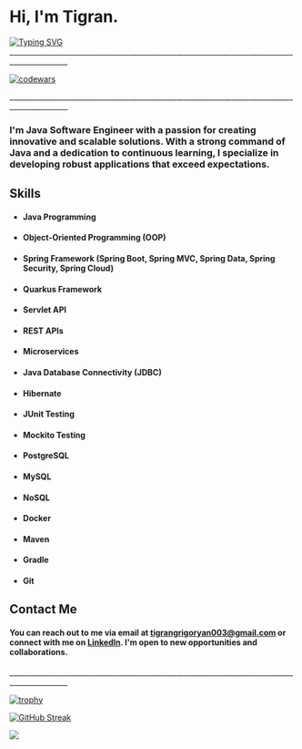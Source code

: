 ﻿# **Hi, I'm Tigran.**
 [![Typing SVG](https://readme-typing-svg.herokuapp.com?color=%2336BCF7&lines=Java+Software+Engineer)](https://git.io/typing-svg)
\_\_\_\_\_\_\_\_\_\_\_\_\_\_\_\_\_\_\_\_\_\_\_\_\_\_\_\_\_\_\_\_\_\_\_\_\_\_\_\_\_\_\_\_\_\_\_\_\_\_\_\_\_\_\_\_\_\_\_\_\_\_\_\_\_\_\_\_\_\_\_\_\_\_\_\_\_\_\_\_\_\_\_\_\_\_\_\_\_\_\_\_\_\_



[![codewars](https://www.codewars.com/users/tigrangrigorean/badges/large)](https://www.codewars.com/users/tigrangrigorean)   


\_\_\_\_\_\_\_\_\_\_\_\_\_\_\_\_\_\_\_\_\_\_\_\_\_\_\_\_\_\_\_\_\_\_\_\_\_\_\_\_\_\_\_\_\_\_\_\_\_\_\_\_\_\_\_\_\_\_\_\_\_\_\_\_\_\_\_\_\_\_\_\_\_\_\_\_\_\_\_\_\_\_\_\_\_\_\_\_\_\_\_\_\_\_


### **I'm Java Software Engineer with a passion for creating innovative and scalable solutions. With a strong command of Java and a dedication to continuous learning, I specialize in developing robust applications that exceed expectations.**

## **Skills**
- #### **Java Programming**
- #### **Object-Oriented Programming (OOP)**
- #### **Spring Framework (Spring Boot, Spring MVC, Spring Data, Spring Security, Spring Cloud)**
- #### **Quarkus Framework**
- #### **Servlet API**
- #### **REST APIs**
- #### **Microservices**
- #### **Java Database Connectivity (JDBC)**
- #### **Hibernate**
- #### **JUnit Testing**
- #### **Mockito Testing**
- #### **PostgreSQL**
- #### **MySQL**
- #### **NoSQL**
- #### **Docker**
- #### **Maven**
- #### **Gradle**
- #### **Git**

## **Contact Me**
#### **You can reach out to me via email at tigrangrigoryan003@gmail.com or connect with me on [LinkedIn](https://www.linkedin.com/in/tigrangrigorean/). I'm open to new opportunities and collaborations.**

\_\_\_\_\_\_\_\_\_\_\_\_\_\_\_\_\_\_\_\_\_\_\_\_\_\_\_\_\_\_\_\_\_\_\_\_\_\_\_\_\_\_\_\_\_\_\_\_\_\_\_\_\_\_\_\_\_\_\_\_\_\_\_\_\_\_\_\_\_\_\_\_\_\_\_\_\_\_\_\_\_\_\_\_\_\_\_\_\_\_\_\_\_\_


[![trophy](https://github-profile-trophy.vercel.app/?username=tigrangrigorean)](https://github.com/tigrangrigorean/github-profile-trophy)

[![GitHub Streak](https://github-readme-streak-stats.herokuapp.com/?user=tigrangrigorean)](https://git.io/streak-stats)

![](https://github-profile-summary-cards.vercel.app/api/cards/stats?username=tigrangrigorean&theme=solarized_dark)

